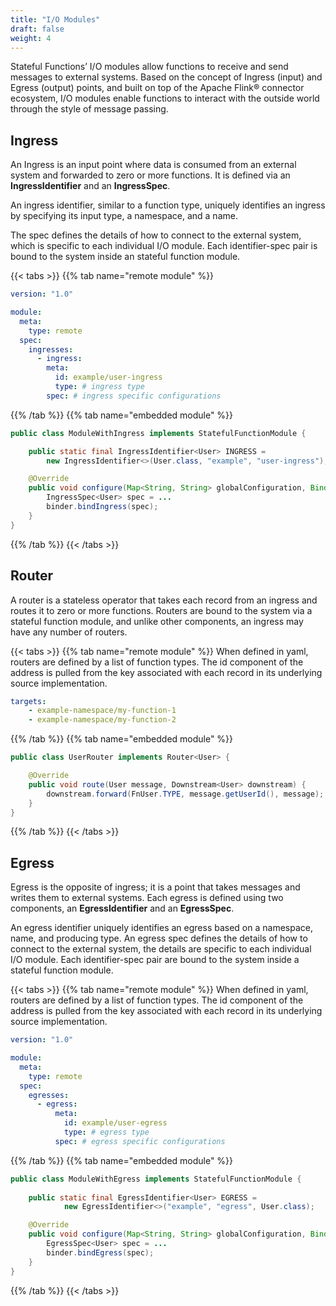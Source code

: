 ```yaml
---
title: "I/O Modules"
draft: false
weight: 4
---
```


Stateful Functions’ I/O modules allow functions to receive and send messages to external systems.
Based on the concept of Ingress (input) and Egress (output) points, and built on top of the Apache Flink® connector ecosystem, I/O modules enable functions to interact with the outside world through the style of message passing.

## Ingress

An Ingress is an input point where data is consumed from an external system and forwarded to zero or more functions.
It is defined via an __IngressIdentifier__ and an __IngressSpec__.

An ingress identifier, similar to a function type, uniquely identifies an ingress by specifying its input type, a namespace, and a name.

The spec defines the details of how to connect to the external system, which is specific to each individual I/O module.
Each identifier-spec pair is bound to the system inside an stateful function module.

{{< tabs >}}
{{% tab name="remote module" %}}
```yaml
version: "1.0"

module:
  meta:
    type: remote
  spec:
    ingresses:
      - ingress:
        meta:
          id: example/user-ingress
          type: # ingress type
        spec: # ingress specific configurations
```
{{% /tab %}}
{{% tab name="embedded module" %}}
```java
public class ModuleWithIngress implements StatefulFunctionModule {

    public static final IngressIdentifier<User> INGRESS =
        new IngressIdentifier<>(User.class, "example", "user-ingress");

    @Override
    public void configure(Map<String, String> globalConfiguration, Binder binder) {
        IngressSpec<User> spec = ...
        binder.bindIngress(spec);
    }
}
```
{{% /tab %}}
{{< /tabs >}}

## Router

A router is a stateless operator that takes each record from an ingress and routes it to zero or more functions. Routers are bound to the system via a stateful function module, and unlike other components, an ingress may have any number of routers.

{{< tabs >}}
{{% tab name="remote module" %}}
When defined in yaml, routers are defined by a list of function types.
The id component of the address is pulled from the key associated with each record in its underlying source implementation.
```yaml
targets:
    - example-namespace/my-function-1
    - example-namespace/my-function-2
```
{{% /tab %}}
{{% tab name="embedded module" %}}
```java
public class UserRouter implements Router<User> {

    @Override
    public void route(User message, Downstream<User> downstream) {
        downstream.forward(FnUser.TYPE, message.getUserId(), message);
    }
}
```
{{% /tab %}}
{{< /tabs >}}

## Egress

Egress is the opposite of ingress; it is a point that takes messages and writes them to external systems.
Each egress is defined using two components, an __EgressIdentifier__ and an __EgressSpec__.

An egress identifier uniquely identifies an egress based on a namespace, name, and producing type.
An egress spec defines the details of how to connect to the external system, the details are specific to each individual I/O module.
Each identifier-spec pair are bound to the system inside a stateful function module.

{{< tabs >}}
{{% tab name="remote module" %}}
When defined in yaml, routers are defined by a list of function types.
The id component of the address is pulled from the key associated with each record in its underlying source implementation.
```yaml
version: "1.0"

module:
  meta:
    type: remote
  spec:
    egresses:
      - egress:
          meta:
            id: example/user-egress
            type: # egress type
          spec: # egress specific configurations  
```
{{% /tab %}}
{{% tab name="embedded module" %}}
```java
public class ModuleWithEgress implements StatefulFunctionModule {
    
    public static final EgressIdentifier<User> EGRESS =
            new EgressIdentifier<>("example", "egress", User.class);

    @Override
    public void configure(Map<String, String> globalConfiguration, Binder binder) {
        EgressSpec<User> spec = ...
        binder.bindEgress(spec);
    }
}
```
{{% /tab %}}
{{< /tabs >}}